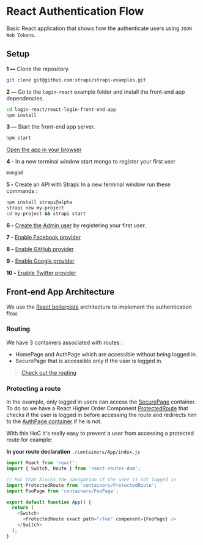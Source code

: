 # React Authentication Flow

Basic React application that shows how the authenticate users using `JSON Web Tokens`.

## Setup

**1 —** Clone the repository.
```bash
git clone git@github.com:strapi/strapi-examples.git
```

**2 —** Go to the `login-react` example folder and install the front-end app dependencies.
```bash
cd login-react/react-login-front-end-app
npm install
```

**3 —** Start the front-end app server.
```bash
npm start
```
[Open the app in your browser](http://localhost:3000)

**4 -** In a new terminal window start mongo to register your first user
```bash
mongod
```

**5 -** Create an API with Strapi:
In a new terminal window run these commands :
```bash
npm install strapi@alpha
strapi new my-project
cd my-project && strapi start
```

**6 -** [Create the Admin user](http://localhost:1337/admin/plugins/users-permissions/auth/register) by registering your first user.

**7 -** [Enable Facebook provider](./doc/fb_setup.md)

**8 -** [Enable GitHub provider](./doc/github_setup.md)

**9 -** [Enable Google provider](./doc/google_setup.md)

**10 -** [Enable Twitter provider](./doc/twitter_setup.md)

## Front-end App Architecture

We use the [React boilerplate](https://github.com/react-boilerplate/react-boilerplate) architecture to implement the authentication flow.

### Routing

We have 3 containers associated with routes :
- HomePage and AuthPage which are accessible without being logged in.
- SecurePage that is accessible only if the user is logged in.

> [Check out the routing](./react-login-front-end-app/app/containers/App/index.js)

### Protecting a route

In the example, only logged in users can access the [SecurePage](./react-login-front-end-app/app/containers/SecurePage/index.js) container. To do so we have a React Higher Order Component [ProtectedRoute](./react-login-front-end-app/app/containers/ProtectedRoute/index.js) that checks if the user is logged in before accessing the route and redirects him to the [AuthPage container](./react-login-front-end-app/app/containers/AuthPage/index.js) if he is not.


With this HoC it's really easy to prevent a user from accessing a protected route for example:

**In your route declaration** `./containers/App/index.js`
```js
import React from 'react';
import { Switch, Route } from 'react-router-dom';

// HoC that blocks the navigation if the user is not logged in
import ProtectedRoute from 'containers/ProtectedRoute';
import FooPage from 'containers/FooPage';

export default function App() {
  return (
    <Switch>
      <ProtectedRoute exact path="/foo" component={FooPage} />
    </Switch>
  );
}

```
